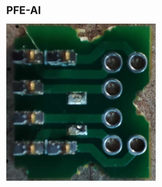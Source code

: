 # PFE-AI
<img width="400px" align="center" src="https://raw.githubusercontent.com/RAYEN311/PFE-AI/main/component.jpg" alt="component" />
